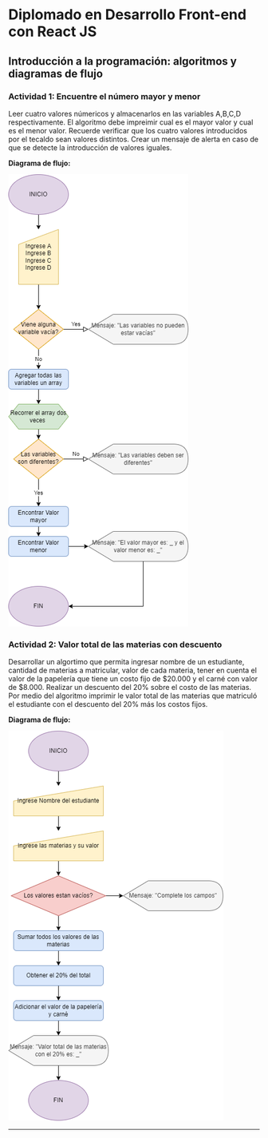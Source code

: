 # Diplomado en Desarrollo Front-end con React JS

## Introducción a la programación: algoritmos y diagramas de flujo

### Actividad 1:  Encuentre el número mayor y menor 
Leer cuatro valores númericos y almacenarlos en las variables A,B,C,D respectivamente. El algoritmo debe impreimir cual es el mayor valor y cual es el menor valor. Recuerde verificar que los cuatro valores introducidos por el tecaldo sean valores distintos. Crear un mensaje de alerta en caso de que se detecte la introducción de valores iguales.

**Diagrama de flujo:**

[![](https://github.com/mariafernandamonroy/Algoritmos-y-diagramas-de-flujo-Unidad2-Diplomado/blob/main/Activity1/Diagrama%20de%20Flujo%20Actividad%201.drawio.png)](https://github.com/mariafernandamonroy/Algoritmos-y-diagramas-de-flujo-Unidad2-Diplomado/blob/main/Activity1/Diagrama%20de%20Flujo%20Actividad%201.drawio.png)

### Actividad 2:  Valor total de las materias con descuento
 Desarrollar un algortimo que permita ingresar nombre de un estudiante, cantidad de materias a matricular, valor de cada materia, tener en cuenta el valor de la papelería que tiene un costo fijo de $20.000 y el carné con valor de $8.000. Realizar un descuento del 20% sobre el costo de las materias. Por medio del algoritmo imprimir le valor total de las materias que matriculó el estudiante con el descuento del 20% más los costos fijos.
 
**Diagrama de flujo:**

[![](https://github.com/mariafernandamonroy/Algoritmos-y-diagramas-de-flujo-Unidad2-Diplomado/blob/main/Activity2/Diagrema%20de%20Flujo%20Actividad%202.drawio.png)](https://github.com/mariafernandamonroy/Algoritmos-y-diagramas-de-flujo-Unidad2-Diplomado/blob/main/Activity2/Diagrema%20de%20Flujo%20Actividad%202.drawio.png)
                
----

